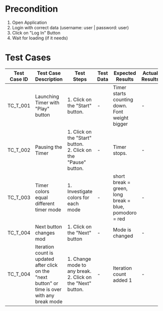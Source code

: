# Precondition

1. Open Application
2. Login with correct data (username: user | password: user)
3. Click on "Log In" Button
4. Wait for loading (if it needs)

# Test Cases

| Test Case ID | Test Case Description                                                                           | Test Steps                                                            | Test Data | Expected Results                                       | Actual Results | Pass/Fail |
|--------------|-------------------------------------------------------------------------------------------------|-----------------------------------------------------------------------|-----------|--------------------------------------------------------|----------------|-----------|
| TC_T_001     | Launching Timer with "Play" button                                                              | 1. Click on the "Start" button.                                       | -         | Timer starts counting down. Font weight bigger         | -              | -         |
| TC_T_002     | Pausing the Timer                                                                               | 1. Click on the "Start" button. <br/> 2. Click on the "Pause" button. | -         | Timer stops.                                           | -              | -         |
| TC_T_003     | Timer colors equal different timer mode                                                         | 1. Investigate colors for each mode                                   | -         | short break = green, long break = blue, pomodoro = red | -              | -         |
| TC_T_004     | Next button changes mod                                                                         | 1. Click on the "Next" button                                         | -         | Mode is changed                                        | -              | -         |
| TC_T_004     | Iteration count is updated after click on the "next button" or time is over with any break mode | 1. Change mode to any break. <br/>2. Click on the "Next" button.      | -         | Iteration count added 1                                | -              | -         |
